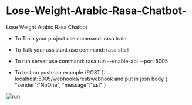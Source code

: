 # Lose-Weight-Arabic-Rasa-Chatbot-
Lose Weight Arabic Rasa Chatbot 



- To Train your project use command:
      rasa train
      
- To Talk your assistant use command:
      rasa shell
      
- To run server use command:
       rasa run --enable-api --port 5005   
     
- To test on postman example (POST ):
      localhost:5005/webhooks/rest/webhook
      and put in josn body { 
           "sender":"NoOne",
           "message":"اهلا"
      }
      
      
![run](https://user-images.githubusercontent.com/84911813/209441612-a5ea2761-e2af-40eb-b2c9-929586bdfc68.png)
